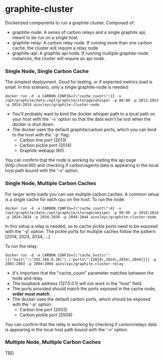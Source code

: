 # graphite-cluster
Dockerized components to run a graphite cluster. Composed of:
* graphite-node: A series of carbon relays and a single graphite api, meant to be run on a single host.
* graphite-relay: A carbon relay node. If running more than one carbon cache, the cluster will require a relay node.
* graphite-api: A graphite api node. If running multiple graphite-node instances, the cluster will require an api node.

### Single Node, Single Carbon Cache
The simplest deployment. Good for testing, or if expected metrics load is small. In this scenario, only a single graphite-node is needed:
```
docker run -d -e CARBON_CONFIG={\"cache_count\":1} -v /opt/graphite/data:/opt/graphite/storage/whisper -p 80:80 -p 2013:2013 -p 2014:2014 ainsleyc/graphite-cluster-node
```
* You'll probably want to bind the docker whisper path to a local path on your host with the '-v' option so that the data won't be lost when the docker is shut down.
* The docker uses the default graphite/carbon ports, which you can bind to the host with the '-p' flag:
  * Carbon line port (2013)
  * Carbon pickle port (2014)
  * Graphite webapp (80)

You can confirm that the node is working by visiting the api page (http://host:80) and checking if carbon/agents data is appearing in the local host path bound with the '-v' option.

### Single Node, Multiple Carbon Caches
For larger write loads you can use multiple carbon caches. A common setup is a single cache for each cpu on the host. To run the node:
```
docker run -d -e CARBON_CONFIG={\"cache_count\":4} -v /opt/graphite/data:/opt/graphite/storage/whisper -p 80:80 -p 2014:2014 -p 2024:2024 -p 2034:2034 -p 2044:2044 ainsleyc/graphite-cluster-node
```
In this setup a relay is needed, so to cache pickle ports need to be exposed with the '-p' option. The pickle ports for multiple caches follow the pattern: [2014, 2024, 2034, ...]

To run the relay:
```
docker run -d -e CARBON_CONFIG={\"cache_hosts\":[{\"host\":\"192.168.0.10\"\,\"ports\":[2014\,2024\,2034\,2044]}]} -p 2003:2003 -p 2004:2004 ainsleyc/graphite-cluster-relay
```
* It's important that the "cache_count" parameter matches between the node and relay.
* The loopback address (127.0.0.1) will not work in the "host" field.
* The ports provided should match the ports exposed in the cache node, **order must match**.
* The docker uses the default carbon ports, which should be exposed with the '-p' option:
  * Carbon line port (2003)
  * Carbon pickle port (2004)

You can confirm that the relay is working by checking if carbon/relays data is appearing in the local host path bound with the '-v' option.

### Multiple Node, Multiple Carbon Caches
TBD
